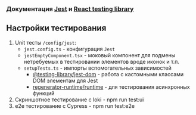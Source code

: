 ### Документация [Jest](https://jestjs.io/) и [React testing library](https://testing-library.com/docs/react-testing-library/intro/)

## Настройки тестирования

1. Unit тесты `/config/jest`:
   - `jest.config.ts` - конфигурация `Jest`
   - `jestEmptyComponent.tsx` - моковый компонент для подмены нетребуемых в тестировании элементов вроде иконок и т.п.
   - `setupTests.ts` - импорты вспомогательных зависимостей
     - [@testing-library/jest-dom](https://testing-library.com/docs/ecosystem-jest-dom/) - работа с кастомными классами DOM элементам для Jest
     - [regenerator-runtime/runtime](https://www.npmjs.com/package/regenerator-runtime) - для тестирования асинхронных функций
2. Скриншотное тестирование с loki - npm run test:ui
3. e2e тестирование с Cypress - npm run test:e2e
